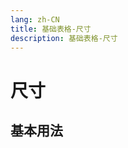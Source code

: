 ```yaml
---
lang: zh-CN
title: 基础表格-尺寸
description: 基础表格-尺寸
---
```


# 尺寸

## 基本用法

<vma-formula-table
    :data="gridData"
    :size="selectedSizeValue"
    :functions="customFunctions"
    :type="selectedThemeValue"
    resizeColumn
    resizeRow
    style="width: 100%; height: 800px;"
/>

<script lang="ts">
  import {defineComponent, reactive, ref} from 'vue';
  import { ComponentType, SizeType } from '../../src/types';
  export default defineComponent({
    name: 'Button',
    setup() {
      const selectedSizeValue = ref<SizeType>('large');
        const selectedThemeValue = ref<ComponentType>('primary');
        
        const customFunctions = reactive({
          CHAR21: () => {}, /* (number) => {          number = FormulaHelpers.accept(number, Types.NUMBER);
                  if (number > 255 || number < 1)
                    throw FormulaError.VALUE;
                  return String.fromCharCode(number + 21);
                }*/
          CHAR22: () => {} /* (number) => {
                  number = FormulaHelpers.accept(number, Types.NUMBER);
                  if (number > 255 || number < 1)
                    throw FormulaError.VALUE;
                  return String.fromCharCode(number + 22);
                }*/
        });
        
        const gridData = reactive([{
          name: 'sheet 1ABC',
          r: 10,
          c: 20,
          status: 0,
          index: 0,
          order: 0,
          hide: 0,
          config: {
            freeze: {
              l: 2,
              t: 3,
              r: 9,
              b: 12
            },
            merge: [{
              r: 2,
              c: 3,
              rs: 3,
              cs: 4
            }],
            rh: [{
              r: 2,
              h: 48
            }, {
              r: 4,
              h: 48
            }],
            cw: [{
              c: 3,
              w: 120
            }, {
              c: 7,
              w: 148
            }],
            rv: [{
              r: 7,
              v: 0
            }, {
              r: 8,
              v: 0
            }],
            cv: [{
              c: 7,
              v: 0
            }],
            border: [{
              type: 'cell',
              r: 7,
              c: 7,
              v: {
                l: {
                  s: 1,
                  cl: 'red'
                },
                r: {
                  s: 1,
                  cl: 'rgba(99,99,99,0.7)'
                },
                t: {
                  s: 1,
                  cl: 'rgb(200,200,200)'
                },
                b: {
                  s: 1,
                  cl: '#56789A'
                }
              }
            }, {
              type: 'range',
              r: [8, 9],
              c: [4, 6],
              bt: 'border-all',
              s: 1,
              cl: 'cyan'
            }]
          },
          data: [
            {
              r: 1,
              c: 2,
              name: 'B1',
              v: '35'
            },
            {
              r: 1,
              c: 3,
              name: 'C1',
              v: '=3 / 10'
            },
            {
              r: 1,
              c: 4,
              name: 'D1',
              v: '= 1 - EXP(C1 ^ 3)'
            },
            {
              r: 10,
              c: 20,
              name: 'T10',
              v: '=D1 + 3'
            },
            {
              r: 2,
              c: 4,
              name: 'D2',
              v: '=SUM(B1, T10) + AD50'
            },
            {
              r: 7,
              c: 4,
              name: 'D7',
              v: '值1值1值1值1值1值1值1值1值1值1值1值1值1值1值1值1值1值1值1值1值1值1值1值1值1值1值1值1值1值1值1值1'
            },
            {
              r: 50,
              c: 30,
              name: 'AD50',
              v: '=2  *D2 + C1* 1.7'
            },
            {
              r: 36,
              c: 30,
              name: 'AD36',
              v: '=CHAR22(B1)'
            }
          ]
        }, {
          name: 'sheet 2',
          r: 15,
          c: 25,
          status: 0,
          index: 1,
          order: 1,
          hide: 0,
          data: []
        }]);

      return {
        selectedSizeValue,
        selectedThemeValue,
        customFunctions,
        gridData,
      }
    },
  })
</script>
